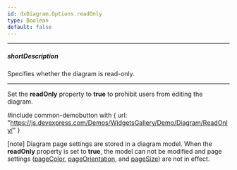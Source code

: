 ```yaml
---
id: dxDiagram.Options.readOnly
type: Boolean
default: false
---
```

---
##### shortDescription
Specifies whether the diagram is read-only.

---
Set the **readOnly** property to **true** to prohibit users from editing the diagram.

#include common-demobutton with {
    url: "https://js.devexpress.com/Demos/WidgetsGallery/Demo/Diagram/ReadOnly/"
}

[note] Diagram page settings are stored in a diagram model. When the **readOnly** property is set to **true**, the model can not be modified and page settings ([pageColor](/api-reference/10%20UI%20Widgets/dxDiagram/1%20Configuration/pageColor.md '/Documentation/ApiReference/UI_Components/dxDiagram/Configuration/#pageColor'), [pageOrientation](/api-reference/10%20UI%20Widgets/dxDiagram/1%20Configuration/pageOrientation.md '/Documentation/ApiReference/UI_Components/dxDiagram/Configuration/#pageOrientation'), and [pageSize](/api-reference/10%20UI%20Widgets/dxDiagram/1%20Configuration/pageSize '/Documentation/ApiReference/UI_Components/dxDiagram/Configuration/pageSize/')) are not in effect.